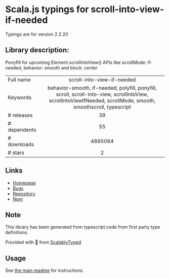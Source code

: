 
# Scala.js typings for scroll-into-view-if-needed

Typings are for version 2.2.20

## Library description:
Ponyfill for upcoming Element.scrollIntoView() APIs like scrollMode: if-needed, behavior: smooth and block: center

|                    |                 |
| ------------------ | :-------------: |
| Full name          | scroll-into-view-if-needed |
| Keywords           | behavior-smooth, if-needed, polyfill, ponyfill, scroll, scroll-into-view, scrollIntoView, scrollIntoViewIfNeeded, scrollMode, smooth, smoothscroll, typescript |
| # releases         | 39 |
| # dependents       | 55 |
| # downloads        | 4895064 |
| # stars            | 2 |

## Links
- [Homepage](https://scroll-into-view-if-needed.netlify.com)
- [Bugs](https://github.com/stipsan/scroll-into-view-if-needed/issues)
- [Repository](https://github.com/stipsan/scroll-into-view-if-needed)
- [Npm](https://www.npmjs.com/package/scroll-into-view-if-needed)
    


## Note
This library has been generated from typescript code from first party type definitions.

Provided with :purple_heart: from [ScalablyTyped](https://github.com/oyvindberg/ScalablyTyped)

## Usage
See [the main readme](../../readme.md) for instructions.


